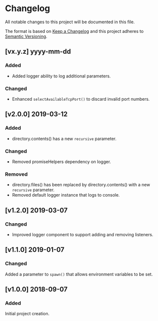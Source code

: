 # Changelog
All notable changes to this project will be documented in this file.

The format is based on [Keep a Changelog](http://keepachangelog.com/en/1.0.0/)
and this project adheres to [Semantic Versioning](http://semver.org/spec/v2.0.0.html).


## [vx.y.z] yyyy-mm-dd
### Added
- Added logger ability to log additional parameters.

### Changed
- Enhanced `selectAvailableTcpPort()` to discard invalid port numbers.


## [v2.0.0] 2019-03-12
### Added
- directory.contents() has a new `recursive` parameter.

### Changed
- Removed promiseHelpers dependency on logger.

### Removed
- directory.files() has been replaced by directory.contents() with a new `recursive` parameter.
- Removed default logger instance that logs to console.


## [v1.2.0] 2019-03-07
### Changed
- Improved logger component to support adding and removing listeners.


## [v1.1.0] 2019-01-07
### Changed
Added a parameter to `spawn()` that allows environment variables to be set.


## [v1.0.0] 2018-09-07
### Added
Initial project creation.
